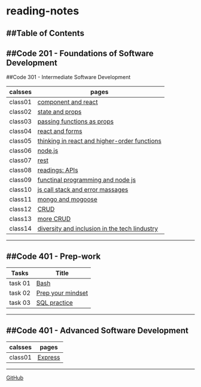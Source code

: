 # reading-notes
##Table of Contents
---
##Code 201 - Foundations of Software Development
---
##Code 301 - Intermediate Software Development

| calsses |pages |
| --- | ----------- |
| class01 | [component and react](class01.md)|
| class02 | [state and props](class02.md)|
| class03 | [passing functions as props](class03.md)|
| class04 | [react and forms](class04.md)|
| class05 | [thinking in react and higher-order functions](class05.md)|
| class06 | [node.js](class06.md)|
| class07 | [rest](class07.md)|
| class08 | [readings: APIs](class08.md)|
| class09 | [functinal programming and node js](class09.md)|
| class10 | [js call stack and error massages](class10.md)|
| class11 | [mongo and mogoose](class11.md)|
| class12 | [CRUD](class12.md)|
| class13 | [more CRUD](class13.md)|
| class14 | [diversity and inclusion in the tech Iindustry](class14.md)|
---
##Code 401 - Prep-work 
---
| Tasks |Title |
| --- | ----------- |
| task 01 | [Bash](task01.md)|
| task 02 | [Prep your mindset](task02.md)|
| task 03 | [SQL practice](task03.md)|
---
##Code 401 - Advanced Software Development
---
| calsses |pages |
| --- | ----------- |
| class01 | [Express](01.md)|
---
[GitHub](https://github.com/bayanfuad)
